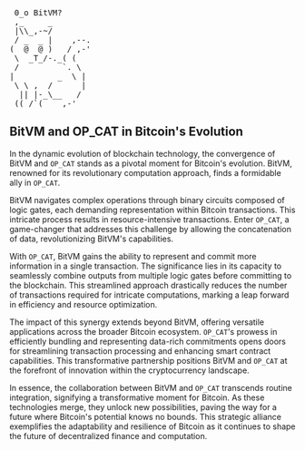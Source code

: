 <pre> 0_o BitVM?
 ,_     _
 |\\_,-~/
 / _  _ |    ,--.
(  @  @ )   / ,-'
 \  _T_/-._( (
 /         `. \
|         _  \ |
 \ \ ,  /      |
  || |-_\__   /
 ((_/`(____,-'        
</pre>

## **BitVM and OP_CAT in Bitcoin's Evolution**

In the dynamic evolution of blockchain technology, the convergence of BitVM and ``OP_CAT`` stands as a pivotal moment for Bitcoin's evolution. BitVM, renowned for its revolutionary computation approach, finds a formidable ally in ``OP_CAT``.

BitVM navigates complex operations through binary circuits composed of logic gates, each demanding representation within Bitcoin transactions. This intricate process results in resource-intensive transactions. Enter ``OP_CAT``, a game-changer that addresses this challenge by allowing the concatenation of data, revolutionizing BitVM's capabilities.

With ``OP_CAT``, BitVM gains the ability to represent and commit more information in a single transaction. The significance lies in its capacity to seamlessly combine outputs from multiple logic gates before committing to the blockchain. This streamlined approach drastically reduces the number of transactions required for intricate computations, marking a leap forward in efficiency and resource optimization.

The impact of this synergy extends beyond BitVM, offering versatile applications across the broader Bitcoin ecosystem. ``OP_CAT``'s prowess in efficiently bundling and representing data-rich commitments opens doors for streamlining transaction processing and enhancing smart contract capabilities. This transformative partnership positions BitVM and `OP_CAT` at the forefront of innovation within the cryptocurrency landscape.

In essence, the collaboration between BitVM and ``OP_CAT`` transcends routine integration, signifying a transformative moment for Bitcoin. As these technologies merge, they unlock new possibilities, paving the way for a future where Bitcoin's potential knows no bounds. This strategic alliance exemplifies the adaptability and resilience of Bitcoin as it continues to shape the future of decentralized finance and computation.
